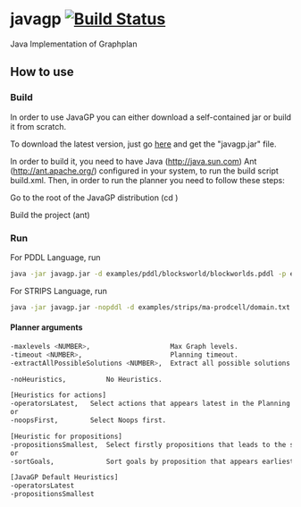 # javagp [![Build Status](https://travis-ci.org/pucrs-automated-planning/javagp.svg?branch=master)](https://travis-ci.org/pucrs-automated-planning/javagp)
Java Implementation of Graphplan

## How to use

### Build

In order to use JavaGP you can either download a self-contained jar or build it from scratch.

To download the latest version, just go [here](https://github.com/guilhermekrz/javagp/releases/latest) and get the "javagp.jar" file.

In order to build it, you need to have Java (http://java.sun.com) Ant (http://ant.apache.org/) configured in your system, to run the build script build.xml. Then, in order to run the planner you need to follow these steps:

Go to the root of the JavaGP distribution (cd <JavaGP>)

Build the project (ant)

### Run
 
For PDDL Language, run
```bash
java -jar javagp.jar -d examples/pddl/blocksworld/blockworlds.pddl -p examples/pddl/blocksworld/pb1.pddl
```

For STRIPS Language, run 
```bash
java -jar javagp.jar -nopddl -d examples/strips/ma-prodcell/domain.txt -p examples/strips/ma-prodcell/problem.txt
```

#### Planner arguments
```bash
-maxlevels <NUMBER>,	                Max Graph levels.
-timeout <NUMBER>,                      Planning timeout.
-extractAllPossibleSolutions <NUMBER>,  Extract all possible solutions with length up to <NUMBER> beyond optimal plan

-noHeuristics,			No Heuristics.

[Heuristics for actions]
-operatorsLatest,	Select actions that appears latest in the Planning Graph.
or
-noopsFirst, 		Select Noops first.

[Heuristic for propositions]
-propositionsSmallest,	Select firstly propositions that leads to the smallest set of resolvers.
or
-sortGoals,				Sort goals by proposition that appears earliest in the Planning Graph.

[JavaGP Default Heuristics]
-operatorsLatest
-propositionsSmallest
```
